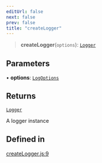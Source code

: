 ```yaml
---
editUrl: false
next: false
prev: false
title: "createLogger"
---
```


> **createLogger**(`options`): [`Logger`](/reference/tevm/logger/type-aliases/logger/)

## Parameters

• **options**: [`LogOptions`](/reference/tevm/logger/type-aliases/logoptions/)

## Returns

[`Logger`](/reference/tevm/logger/type-aliases/logger/)

A logger instance

## Defined in

[createLogger.js:9](https://github.com/qbzzt/tevm-monorepo/blob/main/packages/logger/src/createLogger.js#L9)
